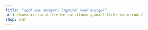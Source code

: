 ```yaml
---
title: "എൻ കെ ഓട്ടോസ് (യൂസ്ഡ് ട്രക്ക് ഷോറൂം)"
url: /muvaarrrrupulll/e-ke-oottttoos-yuusdd-ttrkk-ssoorruun/
shop: car
---
```

